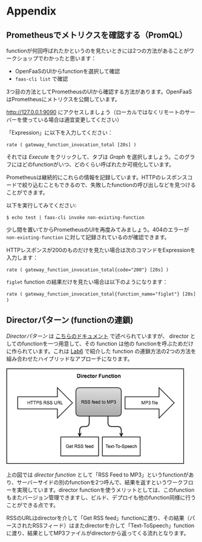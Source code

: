 # Appendix

## Prometheusでメトリクスを確認する（PromQL）

functionが何回呼ばれたかというのを見たいときには2つの方法があることがワークショップでわかったと思います：

* OpenFaaSのUIからfunctionを選択して確認
* `faas-cli list` で確認

3つ目の方法としてPrometheusのUIから確認する方法があります。OpenFaaSはPrometheusにメトリクスを公開しています。

http://127.0.0.1:9090 にアクセスしましょう（ローカルではなくリモートのサーバーを使っている場合は適宜変更してください）

「Expression」に以下を入力してください：

```
rate ( gateway_function_invocation_total [20s] ) 
```

それでは *Execute* をクリックして、タブは *Graph* を選択しましょう。このグラフにはどのfunctionがいつ、どのくらい呼ばれたか可視化しています。

Prometheusは継続的にこれらの情報を記録しています。HTTPのレスポンスコードで絞り込むこともできるので、失敗したfunctionの呼び出しなどを見つけることができます。

以下を実行してみてください:

```
$ echo test | faas-cli invoke non-existing-function
```

少し間を置いてからPrometheusのUIを再度みてみましょう。404のエラーが `non-existing-function` に対して記録されているのが確認できます。

HTTPレスポンスが200のものだけを見たい場合は次のコマンドをExpressionを入力します：

```
rate ( gateway_function_invocation_total{code="200"} [20s] ) 
```

`figlet` function の結果だけを見たい場合は以下のようになります：

```
rate ( gateway_function_invocation_total{function_name="figlet"} [20s] ) 
```

## Directorパターン (functionの連鎖)

*Directorパターン* は [こちらのドキュメント](https://github.com/openfaas/faas/blob/7b300ce1f962d3caefe75b3570ca260418175a43/guide/chaining_functions.md) で述べられていますが、 director としてのfunctionを一つ用意して、その function は他の functionを呼ぶためだけに作られています。これは [Lab6](./lab6.md) で紹介した function の連鎖方法の2つの方法を組み合わせたハイブリッドなアプローチになります。

![](../../diagram/director_function.png)

上の図では *director function* として「RSS Feed to MP3」というfunctionがあり、サーバーサイドの別のfunctionを2つ呼んで、結果を返すというワークフローを実現しています。director functionを使うメリットとしては、このfunctionもまたバージョン管理できますし、ビルド、デプロイも他のfunction同様に行うことができる点です。

RSSのURLはdirectorを介して「Get RSS feed」functionに渡り、その結果（パースされたRSSフィード）はまたdirectorを介して「Text-ToSpeech」functionに渡り、結果としてMP3ファイルがdirectorから返ってくる流れとなります。